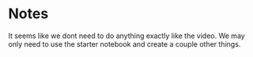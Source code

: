 # Notes 

It seems like we dont need to do anything exactly like the video. We may only need to use the starter notebook and create a couple other things. 